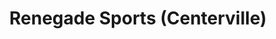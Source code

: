---
title: "Renegade Sports (Centerville)"
url: /centerville/renegade-sports-centerville/
shop: Quad
---